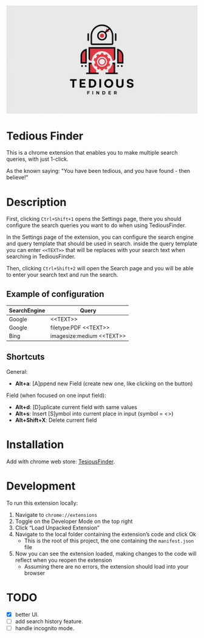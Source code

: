 ![TediousFinder Logo](./images/logo.jpeg)

# Tedious Finder

This is a chrome extension that enables you to make multiple search queries, with just 1-click.

As the known saying: "You have been tedious, and you have found - then believe!"

# Description

First, clicking `Ctrl+Shift+1` opens the Settings page, there you should configure the search queries you want to do when using TediousFinder.

In the Settings page of the extension, you can configure the search engine and query template that should be used in search. inside the query template you can enter `<<TEXT>>` that will be replaces with your search text when searching in TediousFinder.

Then, clicking `Ctrl+Shift+2` will open the Search page and you will be able to enter your search text and run the search.

## Example of configuration

| SearchEngine | Query                     |
|--------------|---------------------------|
| Google       | \<\<TEXT\>\>                  |
| Google       | filetype:PDF \<\<TEXT\>\>     |
| Bing         | imagesize:medium \<\<TEXT\>\> |

## Shortcuts
General:
 * **Alt+a**: [A]ppend new Field (create new one, like clicking on the button)
 
Field (when focused on one input field):
 * **Alt+d**: [D]uplicate current field with same values
 * **Alt+s**: Insert [S]ymbol into current place in input (symbol = <<TEXT>>)
 * **Alt+Shift+X**: Delete current field

# Installation

Add with chrome web store: [TesiousFinder]().

# Development
To run this extension locally:
 1. Navigate to `chrome://extensions`
 2. Toggle on the Developer Mode on the top right
 3. Click “Load Unpacked Extension”
 4. Navigate to the local folder containing the extension’s code and click Ok
    - This is the root of this project, the one containing the `manifest.json` file
 5. Now you can see the extension loaded, making changes to the code will reflect when you reopen the extension 
    - Assuming there are no errors, the extension should load into your browser

# TODO
- [x] better UI.
- [ ]  add search history feature.
- [ ]  handle incognito mode.
